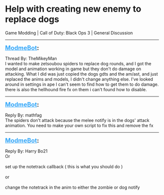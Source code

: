 # Help with creating new enemy to replace dogs
Game Modding | Call of Duty: Black Ops 3 | General Discussion

---
<strong style="font-size: 1.4em;"><span style="text-decoration: underline;text-decoration-color: #34a7f9;"><span style="color:#34a7f9;">ModmeBot</span></span>:</strong>

<p>Thread By: TheMikeyMan<br />I wanted to make zetsoubou spiders to replace dog rounds, and I got the model and animation working in game but they don&#39;t do damage on attacking. What I did was just copied the dogs gdts and the am/ast, and just replaced the anims and models, I didn&#39;t change anything else. I&#39;ve looked around in settings in ape I can&#39;t seem to find how to get them to do damage. there is also the hellhound fire fx on them i can&#39;t found how to disable.</p>

---
<strong style="font-size: 1.4em;"><span style="text-decoration: underline;text-decoration-color: #34a7f9;"><span style="color:#34a7f9;">ModmeBot</span></span>:</strong>

<p>Reply By: mathfag<br />The spiders don&#39;t attack because the melee notify is in the dogs&#39; attack animation. You need to make your own script to fix this and remove the fx</p>

---
<strong style="font-size: 1.4em;"><span style="text-decoration: underline;text-decoration-color: #34a7f9;"><span style="color:#34a7f9;">ModmeBot</span></span>:</strong>

<p>Reply By: Harry Bo21<br />Or<br /> <br />set up the notetrack callback ( this is what you should do )<br /> <br />or<br /> <br />change the notetrack in the anim to either the zombie or dog notify</p>
